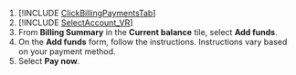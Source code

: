 1. [!INCLUDE [ClickBillingPaymentsTab](./ClickBillingPaymentsTab.md)]
1. [!INCLUDE [SelectAccount_VR](./SelectAccount_VR.md)]
1. From **Billing Summary** in the **Current balance** tile, select **Add funds**.
1. On the **Add funds** form, follow the instructions. Instructions vary based on your payment method.
1. Select **Pay now**.


